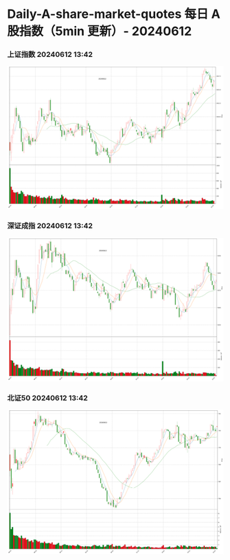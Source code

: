 
# Daily-A-share-market-quotes 每日 A 股指数（5min 更新）- 20240612

### 上证指数 20240612 13:42
![](./fig/2024/6/20240612-sh000001.png)

### 深证成指 20240612 13:42
![](./fig/2024/6/20240612-sz399001.png)

### 北证50 20240612 13:42
![](./fig/2024/6/20240612-bj899050.png)

